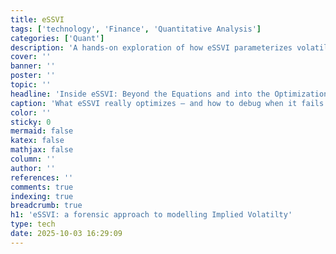 ```yaml
---
title: eSSVI
tags: ['technology', 'Finance', 'Quantitative Analysis']
categories: ['Quant']
description: 'A hands-on exploration of how eSSVI parameterizes volatility, what happens inside its optimization loop, and what each failure mode actually reveals about your data'
cover: ''
banner: ''
poster: ''
topic: ''
headline: 'Inside eSSVI: Beyond the Equations and into the Optimization Problem'
caption: 'What eSSVI really optimizes — and how to debug when it fails.'
color: ''
sticky: 0
mermaid: false
katex: false
mathjax: false
column: ''
author: ''
references: ''
comments: true
indexing: true
breadcrumb: true
h1: 'eSSVI: a forensic approach to modelling Implied Volatilty'
type: tech
date: 2025-10-03 16:29:09
---
```




